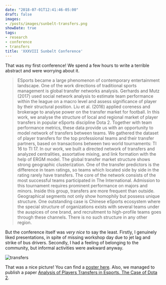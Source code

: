```yaml
---
date: "2018-07-01T12:41:46-05:00"
draft: false
images:
- /posts/images/sunbelt-transfers.png
showDate: true
tags:
- research
- conference
- transfers
title: 'XXXVIII Sunbelt Conference'
---
```


That was my first conference! We spend a few hours to write a terrible abstract and were worrying about it. 

> ESports became a large phenomenon of contemporary entertainment landscape.
> One of the work directions of traditional sports management is global transfer networks analysis. Gerhards and Mutz (2017)  used social network analysis to estimate team performance within the league on a macro level and assess significance of player by their structural position. Liu et al. (2016) applied coreness and brokerage to analyse power on the transfer market for football.
> In this work, we analyse the structure of local and regional market of player transfers in popular eSports discipline Dota 2. Together with team performance metrics, these data provide us with an opportunity to model network of transfers between teams. We gathered the dataset of player transfers for the top professional teams and their transfer partners, based on transactions between two world tournaments: TI 16 to TI 17. In our work, we built a directed network of transfers and analyzed centralities, assortative mixing, and link formation with the help of ERGM model.
> The global transfer market structure shows strong geographic clusterization. One of the transfer predictors is the difference in team ratings, so teams which located side by side in the rating rarely have transfers. The core of the network consists of the most successful teams participated in The International. Admission to this tournament requires prominent performance on majors and minors. Inside this group, transfers are more frequent than outside.
> Geographical segments not only show homophily but possess unique structure. One outstanding case is Chinese eSports ecosystem where the special structure of organizations exists with several teams under the auspices of one brand, and recruitment to high-profile teams goes through these channels. There is no such structure in any other region. 

But the conference itself was _very nice_ to say the least. Firstly, I genuinely liked presentations, in spite of missing workshop day due to jet lag and strike of bus drivers. Secondly, I had a feeling of belonging to the community, but informal activities were awkward anyway.

![transfers](/posts/images/sunbelt-transfers.png)

That was a nice picture! You can find a [poster here](/pdf/sunbelt-transfers.pdf). Also, we managed to publish a paper [Analysis of Players Transfers in Esports. The Case of Dota 2](https://dl.acm.org/doi/abs/10.1145/3275116.3275151).
